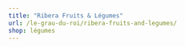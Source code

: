 ```yaml
---
title: "Ribera Fruits & Légumes"
url: /le-grau-du-roi/ribera-fruits-and-legumes/
shop: légumes
---
```

